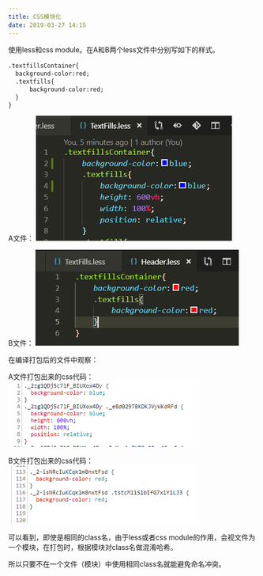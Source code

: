 ```yaml
---
title: CSS模块化
date: 2019-03-27 14:15
---
```

使用less和css module。在A和B两个less文件中分别写如下的样式。

```
.textfillsContainer{
  background-color:red;
  .textfills{
      background-color:red;
  }
}
```

A文件：
![A文件](image-9.png)

B文件：
![B文件](image-8.png)

在编译打包后的文件中观察：

A文件打包出来的css代码：
![B文件](image-6.png)

B文件打包出来的css代码：
![B文件](image-7.png)

可以看到，即使是相同的class名，由于less或者css module的作用，会视文件为一个模块，在打包时，根据模块对class名做混淆哈希。

所以只要不在一个文件（模块）中使用相同class名就能避免命名冲突。